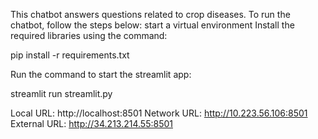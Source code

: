 This chatbot answers questions related to crop diseases.
To run the chatbot, follow the steps below:
start a virtual environment Install the required libraries using the command:

pip install -r requirements.txt

Run the command to start the streamlit app:

streamlit run streamlit.py

Local URL: http://localhost:8501
Network URL: http://10.223.56.106:8501
External URL: http://34.213.214.55:8501

